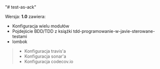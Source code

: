 "# test-as-ack" 

Wersja: **1.0** zawiera:

* Konfiguracja wielu modułów
* Pojdejście BDD/TDD z książki tdd-programowanie-w-javie-sterowane-testami
* lombok
> * Konfiguracja travis'a
> * Konfiguracja sonar'a
> * Konfiguracja codecov.io